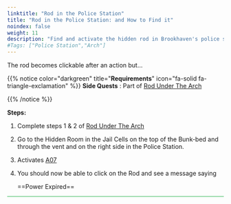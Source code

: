 ```yaml
---
linktitle: "Rod in the Police Station"
title: "Rod in the Police Station: and How to Find it"
noindex: false
weight: 11
description: "Find and activate the hidden rod in Brookhaven's police station. Follow this guide to reveal secrets and complete the steps."
#Tags: ["Police Station","Arch"]
---
```


The rod becomes clickable after an action but...

{{% notice color="darkgreen" title="**Requirements**" icon="fa-solid fa-triangle-exclamation"  %}}
**Side Quests** : Part of [Rod Under The Arch](/lore/special_tools/rod_under_arch)

{{% /notice %}}


**Steps:**

1. Complete steps 1 & 2 of [Rod Under The Arch](/lore/special_tools/rod_under_arch)
2. Go to the Hidden Room in the Jail Cells on the top of the Bunk-bed and through the vent and on the right side in the Police Station.
  1. Activates [A07](/casebook/light_panel#a07)
3. You should now be able to click on the Rod and see a message saying

	==Power Expired==

<hr style="background-color: #28b44c" size=8>
